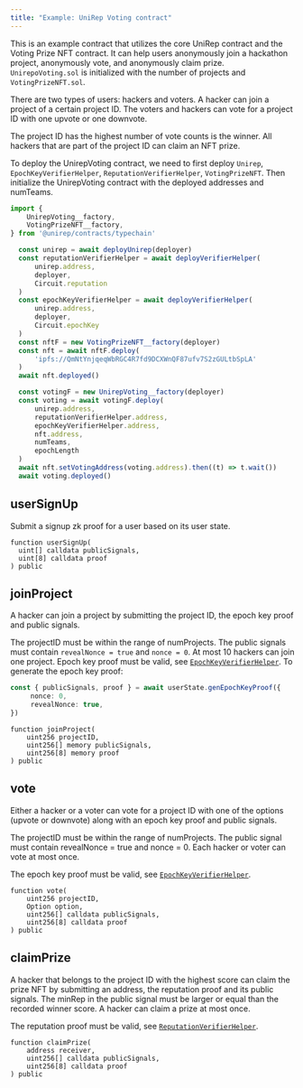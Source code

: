 ```yaml
---
title: "Example: UniRep Voting contract"
---
```


This is an example contract that utilizes the core UniRep contract and the Voting Prize NFT contract. It can help users anonymously join a hackathon project, anonymously vote, and anonymously claim prize.
`UnirepoVoting.sol` is initialized with the number of projects and `VotingPrizeNFT.sol`. 

There are two types of users: hackers and voters. A hacker can join a project of a certain project ID. The voters and hackers can vote for a project ID with one upvote or one downvote. 

The project ID has the highest number of vote counts is the winner. All hackers that are part of the project ID can claim an NFT prize.  

To deploy the UnirepVoting contract, we need to first deploy `Unirep`, `EpochKeyVerifierHelper`,  `ReputationVerifierHelper`, `VotingPrizeNFT`. Then initialize the UnirepVoting contract with the deployed addresses and numTeams. 

```typescript
import {
    UnirepVoting__factory,
    VotingPrizeNFT__factory,
} from '@unirep/contracts/typechain'

  const unirep = await deployUnirep(deployer)
  const reputationVerifierHelper = await deployVerifierHelper(
      unirep.address,
      deployer,
      Circuit.reputation
  )
  const epochKeyVerifierHelper = await deployVerifierHelper(
      unirep.address,
      deployer,
      Circuit.epochKey
  )
  const nftF = new VotingPrizeNFT__factory(deployer)
  const nft = await nftF.deploy(
      'ipfs://QmNtYnjqeqWbRGC4R7fd9DCXWnQF87ufv7S2zGULtbSpLA'
  )
  await nft.deployed()

  const votingF = new UnirepVoting__factory(deployer)
  const voting = await votingF.deploy(
      unirep.address,
      reputationVerifierHelper.address,
      epochKeyVerifierHelper.address,
      nft.address,
      numTeams,
      epochLength
  )
  await nft.setVotingAddress(voting.address).then((t) => t.wait())
  await voting.deployed()
```
## userSignUp

Submit a signup zk proof for a user based on its user state. 

```sol
function userSignUp(
  uint[] calldata publicSignals,
  uint[8] calldata proof
) public
```

## joinProject

A hacker can join a project by submitting the project ID, the epoch key proof and public signals. 

The projectID must be within the range of numProjects. The public signals must contain `revealNonce = true` and `nonce = 0`. At most 10 hackers can join one project. Epoch key proof must be valid, see [`EpochKeyVerifierHelper`](./verifiers/epoch-key-verifier-helper.md). To generate the epoch key proof: 
```typescript
const { publicSignals, proof } = await userState.genEpochKeyProof({
     nonce: 0,
     revealNonce: true,
})
```

```sol
function joinProject(
    uint256 projectID,
    uint256[] memory publicSignals,
    uint256[8] memory proof
) public
```

## vote

Either a hacker or a voter can vote for a project ID with one of the options (upvote or downvote) along with an epoch key proof and public signals. 

The projectID must be within the range of numProjects. The public signal must contain revealNonce = true and nonce = 0. Each hacker or voter can vote at most once. 

The epoch key proof must be valid, see [`EpochKeyVerifierHelper`](./verifiers/epoch-key-verifier-helper.md). 

```sol
function vote(
    uint256 projectID,
    Option option,
    uint256[] calldata publicSignals,
    uint256[8] calldata proof
) public
```

## claimPrize

A hacker that belongs to the project ID with the highest score can claim the prize NFT by submitting an address, the reputation proof and its public signals. The minRep in the public signal must be larger or equal than the recorded winner score. A hacker can claim a prize at most once. 

The reputation proof must be valid, see [`ReputationVerifierHelper`](./verifiers/reputation-verifier-helper.md). 

```sol
function claimPrize(
    address receiver,
    uint256[] calldata publicSignals,
    uint256[8] calldata proof
) public
```